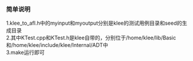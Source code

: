 ### 简单说明  
1.klee_to_afl.h中的myinput和myoutput分别是klee的测试用例目录和seed的生成目录  
2.其中KTest.cpp和KTest.h是klee自带的，分别位于/home/klee/lib/Basic和/home/klee/include/klee/Internal/ADT中  
3.make运行即可
